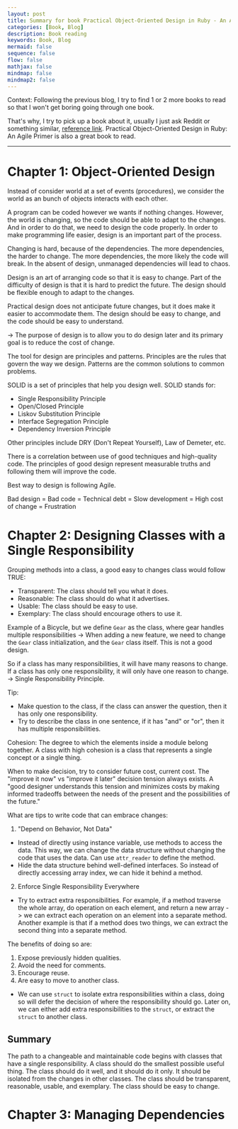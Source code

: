 ```yaml
---
layout: post
title: Summary for book Practical Object-Oriented Design in Ruby - An Agile Primer
categories: [Book, Blog]
description: Book reading
keywords: Book, Blog
mermaid: false
sequence: false
flow: false
mathjax: false
mindmap: false
mindmap2: false
---
```


Context: Following the previous blog, I try to find 1 or 2 more books to read so that I won't get boring going through one book.

That's why, I try to pick up a book about it, usually I just ask Reddit or something similar, [reference link](https://www.reddit.com/r/ruby/comments/w0ipu2/book_recommendation_to_start_ruby/). Practical Object-Oriented Design in Ruby: An Agile Primer is also a great book to read.

---

# Chapter 1: Object-Oriented Design

Instead of consider world at a set of events (procedures), we consider the world as an bunch of objects interacts with each other.

A program can be coded however we wants if nothing changes. However, the world is changing, so the code should be able to adapt to the changes. And in order to do that, we need to design the code properly. In order to make programming life easier, design is an important part of the process.

Changing is hard, because of the dependencies. The more dependencies, the harder to change. The more dependencies, the more likely the code will break. In the absent of design, unmanaged dependencies will lead to chaos.

Design is an art of arranging code so that it is easy to change. Part of the difficulty of design is that it is hard to predict the future. The design should be flexible enough to adapt to the changes. 

Practical design does not anticipate future changes, but it does make it easier to accommodate them. The design should be easy to change, and the code should be easy to understand.

-> The purpose of design is to allow you to do design later and its primary goal is to reduce the cost of change.

The tool for design are principles and patterns. Principles are the rules that govern the way we design. Patterns are the common solutions to common problems.

SOLID is a set of principles that help you design well. SOLID stands for:
- Single Responsibility Principle
- Open/Closed Principle
- Liskov Substitution Principle
- Interface Segregation Principle
- Dependency Inversion Principle

Other principles include DRY (Don't Repeat Yourself), Law of Demeter, etc.

There is a correlation between use of good techniques and high-quality code. The principles of good design represent measurable truths and following them will improve the code.

Best way to design is following Agile.

Bad design = Bad code = Technical debt = Slow development = High cost of change = Frustration

# Chapter 2: Designing Classes with a Single Responsibility

Grouping methods into a class, a good easy to changes class would follow TRUE:
- Transparent: The class should tell you what it does.
- Reasonable: The class should do what it advertises.
- Usable: The class should be easy to use.
- Exemplary: The class should encourage others to use it.

Example of a Bicycle, but we define `Gear` as the class, where gear handles multiple responsibilities -> When adding a new feature, we need to change the `Gear` class initialization, and the `Gear` class itself. This is not a good design.

So if a class has many responsibilities, it will have many reasons to change. If a class has only one responsibility, it will only have one reason to change. -> Single Responsibility Principle.

Tip: 
- Make question to the class, if the class can answer the question, then it has only one responsibility.
- Try to describe the class in one sentence, if it has "and" or "or", then it has multiple responsibilities.

Cohesion: The degree to which the elements inside a module belong together. A class with high cohesion is a class that represents a single concept or a single thing.

When to make decision, try to consider future cost, current cost. The "improve it now" vs "improve it later" decision tension always exists. A "good designer understands this tension and minimizes costs by making informed tradeoffs between the needs of the present and the possibilities of the future."

What are tips to write code that can embrace changes:
1. "Depend on Behavior, Not Data"
- Instead of directly using instance variable, use methods to access the data. This way, we can change the data structure without changing the code that uses the data. Can use `attr_reader` to define the method.
- Hide the data structure behind well-defined interfaces. So instead of directly accessing array index, we can hide it behind a method.
2. Enforce Single Responsibility Everywhere
- Try to extract extra responsibilities. For example, if a method traverse the whole array, do operation on each element, and return a new array -> we can extract each operation on an element into a separate method. Another example is that if a method does two things, we can extract the second thing into a separate method.

The benefits of doing so are:
1. Expose previously hidden qualities.
2. Avoid the need for comments.
3. Encourage reuse.
4. Are easy to move to another class.

- We can use `struct` to isolate extra responsibilities within a class, doing so will defer the decision of where the responsibility should go. Later on, we can either add extra responsibilities to the `struct`, or extract the `struct` to another class.

## Summary
The path to a changeable and maintainable code begins with classes that have a single responsibility. A class should do the smallest possible useful thing. The class should do it well, and it should do it only. It should be isolated from the changes in other classes. The class should be transparent, reasonable, usable, and exemplary. The class should be easy to change.

# Chapter 3: Managing Dependencies

